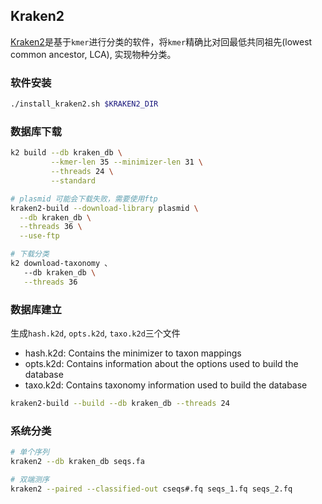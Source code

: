 ## Kraken2

[Kraken2](https://github.com/DerrickWood/kraken2/blob/master/docs/MANUAL.markdown)是基于`kmer`进行分类的软件，将`kmer`精确比对回最低共同祖先(lowest common ancestor, LCA), 实现物种分类。

### 软件安装

```bash
./install_kraken2.sh $KRAKEN2_DIR
```


### 数据库下载

```bash
k2 build --db kraken_db \
         --kmer-len 35 --minimizer-len 31 \
         --threads 24 \
         --standard

# plasmid 可能会下载失败，需要使用ftp
kraken2-build --download-library plasmid \
  --db kraken_db \
  --threads 36 \
  --use-ftp

# 下载分类
k2 download-taxonomy 、
   --db kraken_db \
   --threads 36 
```

### 数据库建立
生成`hash.k2d`, `opts.k2d`, `taxo.k2d`三个文件
- hash.k2d: Contains the minimizer to taxon mappings
- opts.k2d: Contains information about the options used to build the database
- taxo.k2d: Contains taxonomy information used to build the database

```bash
kraken2-build --build --db kraken_db --threads 24

```


### 系统分类

```bash
# 单个序列
kraken2 --db kraken_db seqs.fa

# 双端测序
kraken2 --paired --classified-out cseqs#.fq seqs_1.fq seqs_2.fq
```
